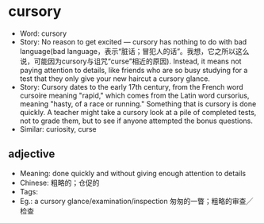 # cursory

- Word: cursory
- Story: No reason to get excited — cursory has nothing to do with bad language(bad language，表示“脏话；冒犯人的话”。我想，它之所以这么说，可能因为cursory与诅咒“curse”相近的原因). Instead, it means not paying attention to details, like friends who are so busy studying for a test that they only give your new haircut a cursory glance.
- Story: Cursory dates to the early 17th century, from the French word cursoire meaning "rapid," which comes from the Latin word cursorius, meaning "hasty, of a race or running." Something that is cursory is done quickly. A teacher might take a cursory look at a pile of completed tests, not to grade them, but to see if anyone attempted the bonus questions.
- Similar: curiosity, curse

## adjective

- Meaning: done quickly and without giving enough attention to details
- Chinese: 粗略的；仓促的
- Tags: 
- Eg.: a cursory glance/examination/inspection 匆匆的一瞥；粗略的审查╱检查

